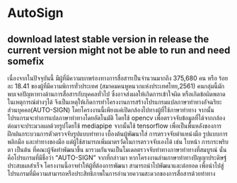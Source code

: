 # AutoSign
## download latest stable version in release the current version might not be able to run and need somefix
เนื่องจากในปัจจุบันนี้  มีผู้ที่มีความบกพร่องทางการสื่อสารเป็นจำนวนมากถึง 375,680 คน หรือ ร้อยละ 18.41 ของผู้ที่มีความพิการทั่วประเทศ (สมาคมคนหูหนวกแห่งประเทศไทย,2561)  คนกลุ่มนี้มักพบเจอปัญหาทางด้านการสื่อสารกับบุคคลทั่วไป ซึ่งอาจส่งผลให้เกิดการเข้าใจผิด หรือเกิดข้อผิดพลาดในเหตุการณ์ต่างๆได้ จึงเป็นเหตุให้เกิดการทำโครงงานการสร้างโปรแกรมแปลภาษาท่าทางอัจฉริยะส่วนบุคคล(AUTO-SIGN)
	โดยโครงงานนี้เพียงแค่เปิดกล้องไปทางผู้ที่ใช้ภาษาท่าทาง จากนั้นโปรแกรมจะทำการแปลภาษาท่าทางโดยอัตโนมัติ โดยใช้ opencv เพื่อตรวจจับข้อมูลที่ได้จากกล้อง ต่อมาจะประมวลผลด้วยรูปโดยใช้ mediapipe จากนั้นใช้ tensorflow เพื่อเป็นพื้นหลังของการฝึกฝนกระบวนการตัวตรวจจับรูปแบบท่าทาง เบื้องต้นผู้พัฒนาใส่ การตรวจจับตำแหน่งมือ รูปแบบการพลิกมือ และท่าทางของมือ แต่ผู้ใช้สามารถเพิ่มมาตรวัดในการตรวจจับเองได้ เช่น ใบหน้า การกระพริบตา  เป็นต้น ที่คณะผู้จัดทำพัฒนาขึ้น มารวมกันจนเป็นโมเดลตรวจจับท่าทางภาษาท่าทางที่สมบูรณ์ นั่นคือโปรแกรมที่มีชื่อว่า  “AUTO-SIGN”
	จากที่กล่าวมา หากโครงงานล่ามภาษาท่าทางปัญญาประดิษฐ์ประสบผลสำเร็จ โครงงานนี้อาจทำให้ผู้ที่ต้องการพัฒนา สามารถนำไปพัฒนาและต่อยอด เพื่อนำไปสู่โปรแกรมที่มีความสามารถหรือประสิทธิภาพในการอํานวยความสะดวกของการสื่อสารด้วยท่าทาง


